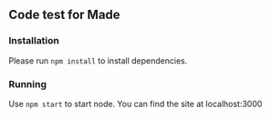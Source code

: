 ## Code test for Made

### Installation

Please run `npm install` to install dependencies.

### Running

Use `npm start` to start node. You can find the site at localhost:3000

